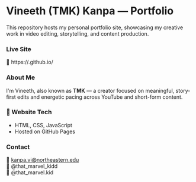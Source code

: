 # Vineeth (TMK) Kanpa — Portfolio

This repository hosts my personal portfolio site, showcasing my creative work in video editing, storytelling, and content production.

### Live Site
🔗 https://<yourusername>.github.io/

### About Me
I'm Vineeth, also known as **TMK** — a creator focused on meaningful, story-first edits and energetic pacing across YouTube and short-form content.

### 🔧 Website Tech
- HTML, CSS, JavaScript
- Hosted on GitHub Pages

### Contact
📧 kanpa.vi@northeastern.edu  
📸 @that_marvel_kidd  
🎵 @that_marvel.kid
